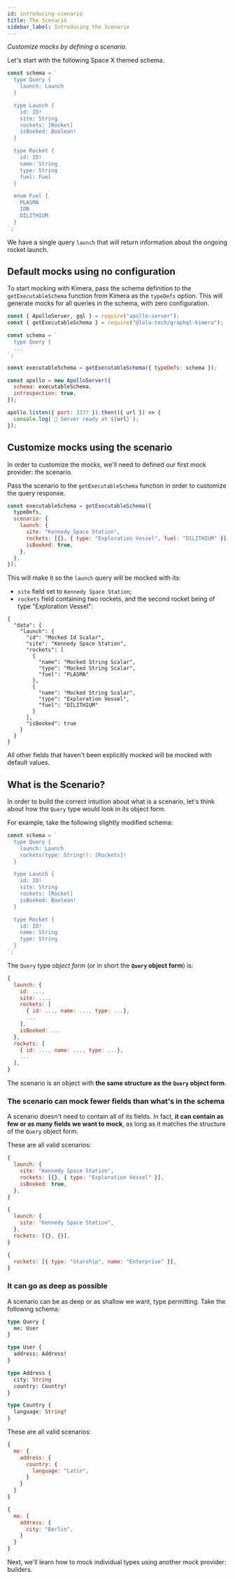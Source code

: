 ```yaml
---
id: introducing-scenario
title: The Scenario
sidebar_label: Introducing the Scenario
---
```


_Customize mocks by defining a scenario._

Let's start with the following Space X themed schema.

```js title="server.js"
const schema = `
  type Query {
    launch: Launch
  }

  type Launch {
    id: ID!
    site: String
    rockets: [Rocket]
    isBooked: Boolean!
  }

  type Rocket {
    id: ID!
    name: String
    type: String
    fuel: Fuel
  }

  enum Fuel {
    PLASMA
    ION
    DILITHIUM
  }
`;
```

We have a single query `launch` that will return information about the ongoing rocket launch.

## Default mocks using no configuration

To start mocking with Kimera, pass the schema definition to the `getExecutableSchema` function from Kimera as the `typeDefs` option. This will generate mocks for all queries in the schema, with zero configuration.

```js title="server.js"
const { ApolloServer, gql } = require("apollo-server");
const { getExecutableSchema } = require("@lola-tech/graphql-kimera");

const schema = `
  type Query {
  ...
`;

const executableSchema = getExecutableSchema({ typeDefs: schema });

const apollo = new ApolloServer({
  schema: executableSchema,
  introspection: true,
});

apollo.listen({ port: 3337 }).then(({ url }) => {
  console.log(`🚀 Server ready at ${url}`);
});
```

## Customize mocks using the scenario

In order to customize the mocks, we'll need to defined our first mock provider: the scenario.

Pass the scenario to the `getExecutableSchema` function in order to customize the query response.

```js
const executableSchema = getExecutableSchema({
  typeDefs,
  scenario: {
    launch: {
      site: "Kennedy Space Station",
      rockets: [{}, { type: "Exploration Vessel", fuel: "DILITHIUM" }],
      isBooked: true,
    },
  },
});
```

This will make it so the `launch` query will be mocked with its:

- `site` field set to `Kennedy Space Station`;
- `rockets` field containing two rockets, and the second rocket being of type "Exploration Vessel":

```
{
  "data": {
    "launch": {
      "id": "Mocked Id Scalar",
      "site": "Kennedy Space Station",
      "rockets": [
        {
          "name": "Mocked String Scalar",
          "type": "Mocked String Scalar",
          "fuel": "PLASMA"
        },
        {
          "name": "Mocked String Scalar",
          "type": "Exploration Vessel",
          "fuel": "DILITHIUM"
        }
      ],
      "isBooked": true
    }
  }
}
```

All other fields that haven't been explicitly mocked will be mocked with default values.

## What is the Scenario?

In order to build the correct intuition about what is a scenario, let's think about how the `Query` type would look in its object form.

For example, take the following slightly modified schema:

```js
const schema = `
  type Query {
    launch: Launch
    rockets(type: String!): [Rockets]!
  }

  type Launch {
    id: ID!
    site: String
    rockets: [Rocket]
    isBooked: Boolean!
  }

  type Rocket {
    id: ID!
    name: String
    type: String
  }
`;
```

The `Query` type _object form_ (or in short the **`Query` object form**) is:

```js
{
  launch: {
    id: ...,
    site: ...,
    rockets: [
      { id: ..., name: ..., type: ...},
      ...
    ],
    isBooked: ...
  },
  rockets: [
    { id: ..., name: ..., type: ...},
    ...
  ],
}
```

The scenario is an object with **the same structure as the `Query` object form**.

### The scenario can mock fewer fields than what's in the schema

A scenario doesn't need to contain all of its fields. In fact, **it can contain as few or as many fields we want to mock**, as long as it matches the structure of the `Query` object form.

These are all valid scenarios:

```js
{
  launch: {
    site: "Kennedy Space Station",
    rockets: [{}, { type: "Exploration Vessel" }],
    isBooked: true,
  },
}
```

```js
{
  launch: {
    site: "Kennedy Space Station",
  },
  rockets: [{}, {}],
}
```

```js
{
  rockets: [{ type: "Starship", name: "Enterprise" }],
}
```

### It can go as deep as possible

A scenario can be as deep or as shallow we want, type permitting. Take the following schema:

```graphql
type Query {
  me: User
}

type User {
  address: Address!
}

type Address {
  city: String
  country: Country!
}

type Country {
  language: String!
}
```

These are all valid scenarios:

```js
{
  me: {
    address: {
      country: {
        language: "Latin",
      }
    }
  }
}
```

```js
{
  me: {
    address: {
      city: "Berlin",
    }
  }
}
```

Next, we'll learn how to mock individual types using another mock provider: builders.
